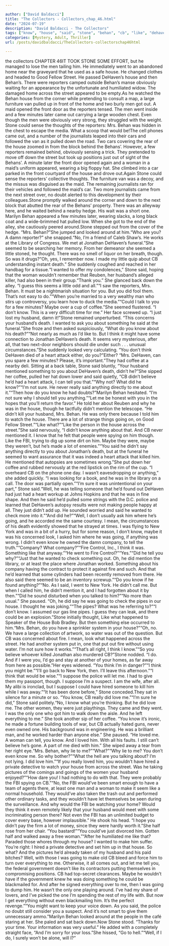 ```yaml
---

author: ["David Baldacci"]
title: "The Collectors - Collectors_chap_46.html"
date: "2024-07-19"
description: "David Baldacci - The Collectors"
tags: ["know", "house", "said", "stone", "behan", "cb", "like", "dehaven", "one", "husband", "think", "reporter", "even", "could", "would", "something", "going", "street", "minute", "woman", "death", "tell", "anything", "went", "home"]
categories: [Mystery, Adult, Thriller]
url: /posts/davidbaldacci/TheCollectors-collectorschap46html

---
```


the collectors
CHAPTER 46IT TOOK STONE SOME EFFORT, but he managed to lose the men tailing him. He immediately went to an abandoned home near the graveyard that he used as a safe house. He changed clothes and headed to Good Fellow Street. He passed DeHaven’s house and then Behan’s. There were reporters camped outside Behan’s manse obviously waiting for an appearance by the unfortunate and humiliated widow. The damaged home across the street appeared to be empty.As he watched the Behan house from the corner while pretending to consult a map, a large furniture van pulled up in front of the home and two burly men got out. A maid opened the front door as the reporters tensed. The men went inside and a few minutes later came out carrying a large wooden chest. Even though the men were obviously very strong, they struggled with the weight. Stone could sense the thoughts of the reporters: Mrs. Behan was hidden in the chest to escape the media. What a scoop that would be!The cell phones came out, and a number of the journalists leaped into their cars and followed the van as it pulled down the road. Two cars covering the rear of the house zoomed in from the block behind the Behans’. However, a few reporters remained behind, obviously sensing a trick. They pretended to move off down the street but took up positions just out of sight of the Behans’. A minute later the front door opened again and a woman in a maid’s uniform appeared, wearing a big floppy hat. She climbed into a car parked in the front courtyard of the house and drove out.Again Stone could sense the reporters’ collective thoughts. The furniture van was a decoy, and the missus was disguised as the maid. The remaining journalists ran for their vehicles and followed the maid’s car. Two more journalists came from the next street over, no doubt alerted to this development by their colleagues.Stone promptly walked around the corner and down to the next block that abutted the rear of the Behans’ property. There was an alleyway here, and he waited behind a nearby hedge. His wait was a short one. Marilyn Behan appeared a few minutes later, wearing slacks, a long black coat and a wide-brimmed hat pulled low. When she got to the end of the alley, she cautiously peered around.Stone stepped out from the cover of the hedge. “Mrs. Behan?”She jumped and looked around at him.“Who are you? A damn reporter?” she snapped.“No, I’m a friend of Caleb Shaw’s. He works at the Library of Congress. We met at Jonathan DeHaven’s funeral.”She seemed to be searching her memory. From her demeanor she seemed a little stoned, he thought. There was no smell of liquor on her breath, though. So was it drugs?“Oh, yes, I remember now. I made my little quip about CB understanding instant death.” She suddenly coughed and reached in her handbag for a tissue.“I wanted to offer my condolences,” Stone said, hoping that the woman wouldn’t remember that Reuben, her husband’s alleged killer, had also been in their group.“Thank you.” She glanced back down the alley. “I guess this seems a little odd and all.”“I saw the reporters, Mrs. Behan. It must be a nightmarish situation for you. But you did fool them. That’s not easy to do.”“When you’re married to a very wealthy man who stirs up controversy, you learn how to duck the media.”“Could I talk to you for a few minutes? Maybe over a cup of coffee.”She seemed flustered. “I don’t know. This is a very difficult time for me.” Her face screwed up. “I just lost my husband, damn it!”Stone remained unperturbed. “This concerns your husband’s death. I wanted to ask you about something he said at the funeral.”She froze and then asked suspiciously, “What do you know about his death?”“Not nearly as much as I’d like to. But I think it might have some connection to Jonathan DeHaven’s death. It seems very mysterious, after all, that two next-door neighbors should die under such . . . unusual circumstances.”She suddenly looked very calculating. “You don’t think DeHaven died of a heart attack either, do you?”Either? “Mrs. DeHaven, can you spare a few minutes? Please, it’s important.”They had coffee at a nearby deli. Sitting at a back table, Stone said bluntly, “Your husband mentioned something to you about DeHaven’s death, didn’t he?”She sipped her coffee, pulled her hat down lower and said quietly, “CB didn’t believe he’d had a heart attack, I can tell you that.”“Why not? What did he know?”“I’m not sure. He never really said anything directly to me about it.”“Then how do you know he had doubts?”Marilyn Behan hesitated. “I’m not sure why I should tell you anything.”“Let me be honest with you in the hopes that you’ll return the favor.” He told her about Reuben and why he was in the house, though he tactfully didn’t mention the telescope. “He didn’t kill your husband, Mrs. Behan. He was only there because I told him to watch the house. There are a lot of strange things going on, on Good Fellow Street.”“Like what?”“Like the person in the house across the street.”She said nervously, “I didn’t know anything about that. And CB never mentioned it. I know that he felt that people were spying on him though. Like the FBI, trying to dig up some dirt on him. Maybe they were, maybe they weren’t, but he’s made a lot of enemies.”“You said he didn’t say anything directly to you about Jonathan’s death, but at the funeral he seemed to want assurance that it was indeed a heart attack that killed him. He mentioned that autopsies are sometimes wrong.”She put down her coffee and rubbed nervously at the red lipstick on the rim of the cup. “I overheard CB on the phone one day. I wasn’t eavesdropping or anything,” she added quickly. “I was looking for a book, and he was in the library on a call. The door was partially open.”“I’m sure it was unintentional on your part,” Stone said.“Well, he was telling someone that he’d found out DeHaven had just had a heart workup at Johns Hopkins and that he was in fine shape. And then he said he’d pulled some strings with the D.C. police and learned that DeHaven’s autopsy results were not making people happy at all. They just didn’t add up. He sounded worried and said he wanted to check more into it.”“And did he?”“Well, I don’t usually ask him where he’s going, and he accorded me the same courtesy. I mean, the circumstances of his death evidently showed that he strayed at times. I was flying to New York and was in a bit of a hurry, but for some reason, I don’t know, maybe it was his concerned look, I asked him where he was going, if anything was wrong. I didn’t even know he owned the damn company, to tell the truth.”“Company? What company?”“Fire Control, Inc., I think it was. Something like that anyway.”“He went to Fire Control?”“Yes.”“Did he tell you why?”“Just that he wanted to check something out. Oh, he did mention the library, or at least the place where Jonathan worked. Something about his company having the contract to protect it against fire and such. And that he’d learned that some cylinders had been recently removed from there. He also said there seemed to be an inventory screwup.”“Do you know if he found anything?”“No. As I said, I went to New York. He didn’t call me. But when I called him, he didn’t mention it, and I had forgotten about it by then.”“Did he sound disturbed when you talked to him?”“No more than usual.” She paused. “Oh, he did say he was going to check the pipes in our house. I thought he was joking.”“The pipes? What was he referring to?”“I don’t know. I assumed our gas line pipes. I guess they can leak, and there could be an explosion.”Stone initially thought, Like what happened to Speaker of the House Bob Bradley. But then something else occurred to him.“Mrs. Behan, do you have a sprinkler system in your house?”“Oh, no. We have a large collection of artwork, so water was out of the question. But CB was concerned about fire. I mean, look what happened across the street. He had another system put in, one that put out fire without using water. I’m not sure how it works.”“That’s all right, I think I know.”“So you believe whoever killed Jonathan also murdered CB?”Stone nodded. “I do. And if I were you, I’d go and stay at another of your homes, as far away from here as possible.”Her eyes widened. “You think I’m in danger?”“I think you might be.”“I’ll go back to New York, then. I’ll leave this afternoon.”“I think that would be wise.”“I suppose the police will let me. I had to give them my passport, though. I suppose I’m a suspect. I am the wife, after all. My alibi is ironclad, but I suppose I could have hired someone to kill him while I was away.”“It has been done before,” Stone conceded.They sat in silence for a minute or so. “You know, CB really did love me.”“I’m sure he did,” Stone said politely.“No, I know what you’re thinking. But he did love me. The other women, they were just playthings. They came and they went. I was the only one who got him to walk down the aisle. And he left everything to me.” She took another sip of her coffee. “You know it’s ironic, he made a fortune building tools of war, but CB actually hated guns, never even owned one. His background was in engineering. He was a brilliant man, and he worked harder than anyone else.” She paused. “He loved me. A woman can tell, you know. And I loved him. With all his faults. I still can’t believe he’s gone. A part of me died with him.” She wiped away a tear from her right eye.“Mrs. Behan, why lie to me?”“What?”“Why lie to me? You don’t even know me. So why bother?”“What the hell are you talking about? I’m not lying. I did love him.”“If you really loved him, you wouldn’t have hired a private detective to watch your house from across the street. Was he taking pictures of the comings and goings of the women your husband enjoyed?”“How dare you! I had nothing to do with that. They were probably the FBI spying on CB.”“No, the FBI would’ve been smart enough to have a team of agents there, at least one man and a woman to make it seem like a normal household. They would’ve also taken the trash out and performed other ordinary tasks, and they wouldn’t have let themselves be seen during the surveillance. And why would the FBI be watching your home? Would they think it even remotely likely that your husband would meet with some incriminating person there? Not even the FBI has an unlimited budget to cover every base, however implausible.” He shook his head. “I hope you didn’t pay the firm a lot of money, since they were hardly worth it.”She half rose from her chair. “You bastard!”“You could’ve just divorced him. Gotten half and walked away a free woman.”“After he humiliated me like that? Paraded those whores through my house? I wanted to make him suffer. You’re right: I hired a private detective and set him up in that house. So what? And the pictures he’d already taken of my husband and his paid bitches? Well, with those I was going to make old CB bleed and force him to turn over everything to me. Otherwise, it all comes out, and let me tell you, the federal government doesn’t like its contractors putting themselves in compromising positions. CB had top-secret clearances. Maybe he wouldn’t have if the government knew he was doing something he could be blackmailed for. And after he signed everything over to me, then I was going to dump him. He wasn’t the only one playing around. I’ve had my share of lovers, and I’ve picked the one I’m spending the rest of my life with. But now I get everything without even blackmailing him. It’s the perfect revenge.”“You might want to keep your voice down. As you said, the police no doubt still consider you a suspect. And it’s not smart to give them unnecessary ammo.”Marilyn Behan looked around at the people in the café staring at her. She paled and sat back down.Now Stone stood. “Thanks for your time. Your information was very useful.” He added with a completely straight face, “And I’m sorry for your loss.”She hissed, “Go to hell.”“Well, if I do, I surely won’t be alone, will I?”